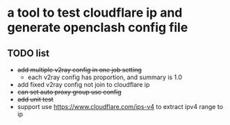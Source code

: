 # a tool to test cloudflare ip and generate openclash config file


## TODO list

* ~~add multiple v2ray config in one job setting~~
    * each v2ray config has proportion, and summary is 1.0
* add fixed v2ray config not join to cloudflare ip
* ~~can set auto proxy group use config~~
* ~~add unit test~~
* support use https://www.cloudflare.com/ips-v4 to extract ipv4 range to ip